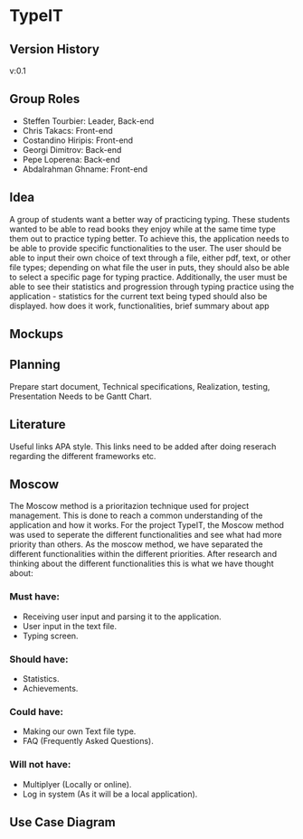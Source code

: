# TypeIT

## Version History
v:0.1
## Group Roles
- Steffen Tourbier: Leader, Back-end
- Chris Takacs: Front-end
- Costandino Hiripis: Front-end
- Georgi Dimitrov: Back-end
- Pepe Loperena: Back-end
- Abdalrahman Ghname: Front-end
## Idea
A group of students want a better way of practicing typing. These students wanted to be able to read books they enjoy
while at the same time type them out to practice typing better. To achieve this, the application needs to be able to provide
specific functionalities to the user. The user should be able to input their own choice of text through a file, either pdf, text,
or other file types; depending on what file the user in puts, they should also be able to select a specific page for typing practice.
Additionally, the user must be able to see their statistics and progression through typing practice using the application - statistics
for the current text being typed should also be displayed.
how does it work, functionalities, brief summary about app
## Mockups

## Planning
Prepare start document, Technical specifications, Realization, testing, Presentation
Needs to be Gantt Chart.
## Literature
Useful links APA style.
This links need to be added after doing reserach regarding the different frameworks etc. 
## Moscow
The Moscow method is a prioritazion technique used for project management. This is done to reach a common understanding of the application and how it works. For the project TypeIT, the Moscow method was used to seperate the different functionalities and see what had more priority than others. As the moscow method, we have separated the different functionalities within the different priorities. After research and thinking about the different functionalities this is what we have thought about: 

### Must have:
- Receiving user input and parsing it to the application.
- User input in the text file.
- Typing screen.

### Should have: 
- Statistics.
- Achievements.

### Could have: 
- Making our own Text file type.
- FAQ (Frequently Asked Questions).

### Will not have: 
- Multiplyer (Locally or online).
- Log in system (As it will be a local application).
## Use Case Diagram